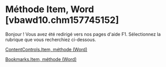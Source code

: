 
# Méthode Item, Word [vbawd10.chm157745152]

Bonjour ! Vous avez été redirigé vers nos pages d'aide F1. Sélectionnez la rubrique que vous recherchiez ci-dessous.

[ContentControls.Item, méthode (Word)](http://msdn.microsoft.com/library/7f468e82-e17c-3e98-e452-a214239dcab4%28Office.15%29.aspx)

[Bookmarks.Item, méthode (Word)](http://msdn.microsoft.com/library/95650b7b-fe74-09a4-60a6-a716407e8a34%28Office.15%29.aspx)

